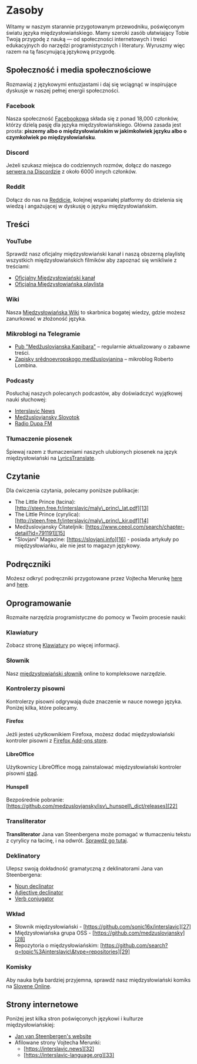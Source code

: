 # Zasoby

Witamy w naszym starannie przygotowanym przewodniku, poświęconym światu języka międzysłowiańskiego. Mamy szeroki zasób ułatwiający Tobie Twoją przygodę z nauką — od społeczności internetowych i treści edukacyjnych do narzędzi programistycznych i literatury. Wyruszmy więc razem na tą fascynującą językową przygodę.    

## Społeczność i media społecznościowe

Rozmawiaj z językowymi entuzjastami i daj się wciągnąć w inspirujące dyskusje w naszej pełnej energii społeczności.

### Facebook

Nasza społeczność [Facebookowa][1] składa się z ponad 18,000 członków, którzy dzielą pasję dla języka międzysłowiańskiego. Główna zasada jest prosta: **piszemy albo o międzysłowiańskim w jakimkolwiek języku albo o czymkolwiek po międzysłowiańsku**.

### Discord

Jeżeli szukasz miejsca do codziennych rozmów, dołącz do naszego [serwera na Discordzie][2] z około 6000 innych członków.

### Reddit

Dołącz do nas na [Reddicie][3], kolejnej wspaniałej platformy do dzielenia się wiedzą i angażującej w dyskusję o języku międzysłowiańskim.

## Treści

### YouTube

Sprawdź nasz oficjalny międzysłowiański kanał i naszą obszerną playlistę wszystkich międzysłowiańskich filmików aby zapoznać się wnikliwie z treściami:

- [Oficjalny Międzysłowiański kanał][4]
- [Oficjalna Międzysłowiańska playlista][5]

### Wiki

Nasza [Międzysłowiańska Wiki][6] to skarbnica bogatej wiedzy, gdzie możesz zanurkować w złożoność języka.

### Mikroblogi na Telegramie

- [Pub "Medžuslovjanska Kapibara"][7] – regularnie aktualizowany o zabawne treści.
- [Zapisky srědnoevropskogo medžuslovjanina][8] – mikroblog Roberto Lombina.

### Podcasty

Posłuchaj naszych polecanych podcastów, aby doświadczyć wyjątkowej nauki słuchowej:

- [Interslavic News][9]
- [Medžuslovjansky Slovotok][10]
- [Radio Dupa FM][11]

### Tłumaczenie piosenek

Śpiewaj razem z tłumaczeniami naszych ulubionych piosenek na język międzysłowiański na [LyricsTranslate][12].

## Czytanie

Dla ćwiczenia czytania, polecamy poniższe publikacje:

- The Little Prince (łacina): [http://steen.free.fr/interslavic/maly\_princ\_lat.pdf][13]
- The Little Prince (cyrylica): [http://steen.free.fr/interslavic/maly\_princ\_kir.pdf][14]
- Medžuslovjansky Čitateljnik: [https://www.ceeol.com/search/chapter-detail?id=791191][15]
- "Slovjani" Magazine: [https://slovjani.info][16] - posiada artykuły po międzysłowiańku, ale nie jest to magazyn językowy.

## Podręczniki

Możesz odkryć podręczniki przygotowane przez Vojtecha Merunkę [here][17] and [here][15].

## Oprogramowanie

Rozmaite narzędzia programistyczne do pomocy w Twoim procesie nauki:

### Klawiatury

Zobacz stronę [Klawiatury][18] po więcej informacji.

### Słownik

Nasz [międzysłowiański słownik][19] online to kompleksowe narzędzie.

### Kontrolerzy pisowni

Kontrolerzy pisowni odgrywają duże znaczenie w nauce nowego języka. Poniżej kilka, które polecamy.

#### Firefox

Jeżli jesteś użytkownikiem Firefoxa, możesz dodać międzysłowiański kontroler pisowni z [Firefox Add-ons store][20].

#### LibreOffice

Użytkownicy LibreOffice mogą zainstalować międzysłowiański kontroler pisowni [stąd][21].

#### Hunspell

Bezpośrednie pobranie: [https://github.com/medzuslovjansky/isv\_hunspell\_dict/releases][22]

### Transliterator

 **Transliterator** Jana van Steenbergena może pomagać w tłumaczeniu tekstu z cyrylicy na łacinę, i na odwrót. [Sprawdź go tutaj][23].

### Deklinatory

Ulepsz swoją dokładność gramatyczną z deklinatorami Jana van Steenbergena:

- [Noun declinator][24]
- [Adjective declinator][25]
- [Verb conjugator][26]

### Wkład

- Słownik międzysłowiański - [https://github.com/sonic16x/interslavic][27]
- Międzysłowiańska grupa OSS - [https://github.com/medzuslovjansky][28]
- Repozytoria o międzysłowiańskim: [https://github.com/search?q=topic%3Ainterslavic\&type=repositories][29]

### Komisky

Aby nauka była bardziej przyjemna, sprawdź nasz międzysłowiański komiks na [Slovene Online][30].

## Strony internetowe

Poniżej jest kilka stron poświęconych językowi i kulturze międzysłowiańskiej:

- [Jan van Steenbergen's website][31]
- Afilowane strony Vojtecha Merunki:
  - [https://interslavic.news][32]
  - [https://interslavic-language.org][33]

[1]: https://www.facebook.com/groups/interslavic

[2]: https://discord.com/invite/n3saqm27QW

[3]: https://www.reddit.com/r/interslavic/

[4]: https://www.youtube.com/channel/UCShYXuD2TyJlYd9UWUUiYiA

[5]: https://www.youtube.com/playlist?list=PLT_X5HnKrXoiL3a5oK9Tv977JI8ijvFNM

[6]: https://isv.miraheze.org/

[7]: https://t.me/interslavicthings

[8]: https://t.me/zapiskysm

[9]: https://interslavic.news/podkast

[10]: https://linktr.ee/medzuslovjansky.slovotok

[11]: https://tyflonet.com/siciliano/arhiv/

[12]: https://lyricstranslate.com/language/interslavic

[13]: http://steen.free.fr/interslavic/maly_princ_lat.pdf

[14]: http://steen.free.fr/interslavic/maly_princ_kir.pdf

[15]: https://www.ceeol.com/search/chapter-detail?id=791191

[16]: https://slovjani.info

[17]: https://www.patro.cz/interslavic-zonal-constructed-language/

[18]: ./keyboards.md

[19]: https://interslavic-dictionary.com/

[20]: https://addons.mozilla.org/en-US/firefox/addon/interslavic-spellcheck/

[21]: https://extensions.libreoffice.org/en/extensions/show/15995

[22]: https://github.com/medzuslovjansky/isv_hunspell_dict/releases

[23]: http://steen.free.fr/interslavic/transliterator.html

[24]: http://steen.free.fr/interslavic/declinator.html

[25]: http://steen.free.fr/interslavic/adjectivator.html

[26]: http://steen.free.fr/interslavic/conjugator.html

[27]: https://github.com/sonic16x/interslavic

[28]: https://github.com/medzuslovjansky

[29]: https://github.com/search?q=topic%3Ainterslavic&type=repositories

[30]: https://slovene.online/animation/1.0/msl/index.html

[31]: http://steen.free.fr/interslavic

[32]: https://interslavic.news

[33]: https://interslavic-language.org
